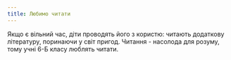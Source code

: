 ```yaml
---
title: Любимо читати
---
```


Якщо є вільний час, діти проводять його з користю: читають додаткову літературу, поринаючи у світ пригод. Читання - насолода для розуму, тому учні 6-Б класу люблять читати.

<slideshow id="72157659769590350"></slideshow>
